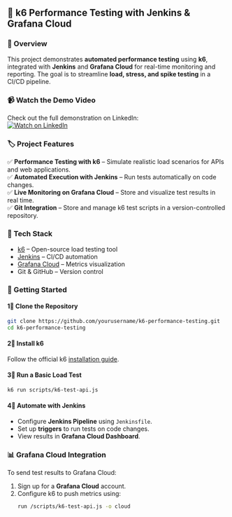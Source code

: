 ## 🚀 k6 Performance Testing with Jenkins & Grafana Cloud  

### 📌 Overview  
This project demonstrates **automated performance testing** using **k6**, integrated with **Jenkins** and **Grafana Cloud** for real-time monitoring and reporting. The goal is to streamline **load, stress, and spike testing** in a CI/CD pipeline.  

### 📹 Watch the Demo Video  
Check out the full demonstration on LinkedIn:  
[![Watch on LinkedIn](https://img.shields.io/badge/Watch%20on-LinkedIn-blue?style=for-the-badge&logo=linkedin)](https://www.linkedin.com/feed/update/urn:li:ugcPost:7294289585142935552/)


### 🏷️ Project Features  
✅ **Performance Testing with k6** – Simulate realistic load scenarios for APIs and web applications.  
✅ **Automated Execution with Jenkins** – Run tests automatically on code changes.  
✅ **Live Monitoring on Grafana Cloud** – Store and visualize test results in real time.  
✅ **Git Integration** – Store and manage k6 test scripts in a version-controlled repository.  

### 🔧 Tech Stack  
- [k6](https://k6.io/) – Open-source load testing tool  
- [Jenkins](https://www.jenkins.io/) – CI/CD automation  
- [Grafana Cloud](https://grafana.com/) – Metrics visualization  
- Git & GitHub – Version control

### 🚀 Getting Started  

#### 1⃣ Clone the Repository  
```sh
git clone https://github.com/yourusername/k6-performance-testing.git
cd k6-performance-testing
```

#### 2⃣ Install k6  
Follow the official k6 [installation guide](https://k6.io/docs/getting-started/installation/).  

#### 3⃣ Run a Basic Load Test  
```sh
k6 run scripts/k6-test-api.js
```

#### 4⃣ Automate with Jenkins  
- Configure **Jenkins Pipeline** using `Jenkinsfile`.  
- Set up **triggers** to run tests on code changes.  
- View results in **Grafana Cloud Dashboard**.  

### 📊 Grafana Cloud Integration  
To send test results to Grafana Cloud:  
1. Sign up for a **Grafana Cloud** account.  
2. Configure k6 to push metrics using:  
   ```sh
   run /scripts/k6-test-api.js -o cloud
   ```  


